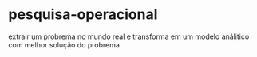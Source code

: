 # pesquisa-operacional
 extrair um probrema no mundo real e transforma em um modelo análitico com melhor solução do probrema 
